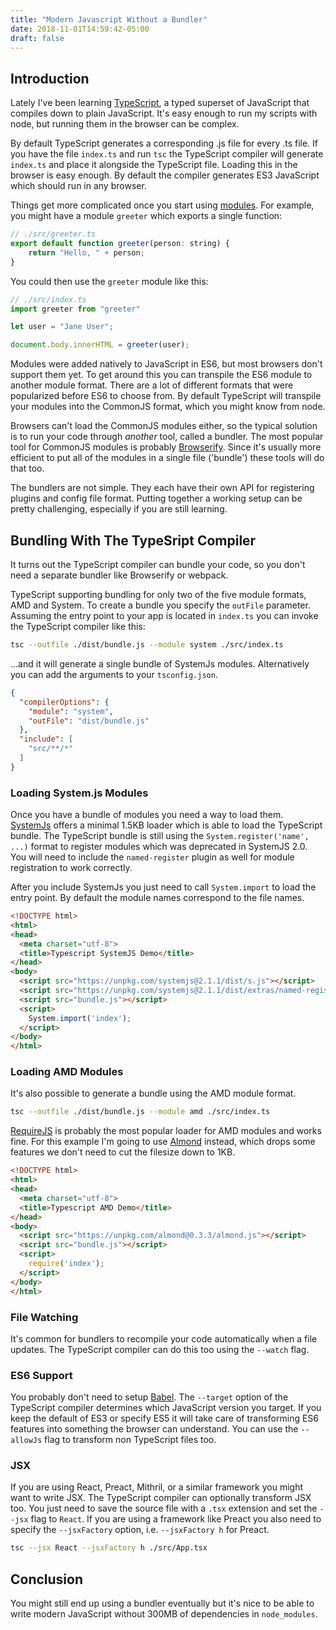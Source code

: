 ```yaml
---
title: "Modern Javascript Without a Bundler"
date: 2018-11-01T14:59:42-05:00
draft: false
---
```


## Introduction

Lately I've been learning [TypeScript](https://www.typescriptlang.org/), a typed superset of JavaScript that compiles down to plain JavaScript.  It's easy enough to run my scripts with node, but running them in the browser can be complex.

By default TypeScript generates a corresponding .js file for every .ts file.  If you have the file `index.ts` and run `tsc` the TypeScript compiler will generate `index.ts` and place it alongside the TypeScript file.  Loading this in the browser is easy enough.  By default the compiler generates ES3 JavaScript which should run in any browser.

Things get more complicated once you start using [modules](https://www.typescriptlang.org/docs/handbook/modules.html).  For example, you might have a module `greeter` which exports a single function:

```javascript
// ./src/greeter.ts
export default function greeter(person: string) {
    return "Hello, " + person;
}
```

You could then use the `greeter` module like this:

```javascript
// ./src/index.ts
import greeter from "greeter"

let user = "Jane User";

document.body.innerHTML = greeter(user);
```

Modules were added natively to JavaScript in ES6, but most browsers don't support them yet.  To get around this you can transpile the ES6 module to another module format.  There are a lot of different formats that were popularized before ES6 to choose from.  By default TypeScript will transpile your modules into the CommonJS format, which you might know from node.

Browsers can't load the CommonJS modules either, so the typical solution is to run your code through _another_ tool, called a bundler.  The most popular tool for CommonJS modules is probably [Browserify](http://browserify.org/).  Since it's usually more efficient to put all of the modules in a single file ('bundle') these tools will do that too.

The bundlers are not simple.  They each have their own API for registering plugins and config file format.  Putting together a working setup can be pretty challenging, especially if you are still learning.

## Bundling With The TypeSript Compiler

It turns out the TypeScript compiler can bundle your code, so you don't need a separate bundler like Browserify or webpack.

TypeScript supporting bundling for only two of the five module formats, AMD and System.  To create a bundle you specify the `outFile` parameter.  Assuming the entry point to your app is located in `index.ts` you can invoke the TypeScript compiler like this:

```bash
tsc --outfile ./dist/bundle.js --module system ./src/index.ts
```

...and it will generate a single bundle of SystemJs modules.  Alternatively you can add the arguments to your `tsconfig.json`.

```json
{
  "compilerOptions": {
    "module": "system",
    "outFile": "dist/bundle.js"
  },
  "include": [
    "src/**/*"
  ]
}
```

### Loading System.js Modules

Once you have a bundle of modules you need a way to load them.  [SystemJs](https://github.com/systemjs/systemjs) offers a minimal 1.5KB loader which is able to load the TypeScript bundle.  The TypeScript bundle is still using the `System.register('name', ...)` format to register modules which was deprecated in SystemJS 2.0.  You will need to include the `named-register` plugin as well for module registration to work correctly.

After you include SystemJs you just need to call `System.import` to load the entry point.  By default the module names correspond to the file names.


```html
<!DOCTYPE html>
<html>
<head>
  <meta charset="utf-8">
  <title>Typescript SystemJS Demo</title>
</head>
<body>
  <script src="https://unpkg.com/systemjs@2.1.1/dist/s.js"></script>
  <script src="https://unpkg.com/systemjs@2.1.1/dist/extras/named-register.js"></script>
  <script src="bundle.js"></script>
  <script>
    System.import('index');
  </script>
</body>
</html>
```

### Loading AMD Modules

It's also possible to generate a bundle using the AMD module format.


```bash
tsc --outfile ./dist/bundle.js --module amd ./src/index.ts
```

[RequireJS](https://requirejs.org/) is probably the most popular loader for AMD modules and works fine.  For this example I'm going to use [Almond](https://github.com/requirejs/almond) instead, which drops some features we don't need to cut the filesize down to 1KB.

```html
<!DOCTYPE html>
<html>
<head>
  <meta charset="utf-8">
  <title>Typescript AMD Demo</title>
</head>
<body>
  <script src="https://unpkg.com/almond@0.3.3/almond.js"></script>
  <script src="bundle.js"></script>
  <script>
    require('index');
  </script>
</body>
</html>
```

### File Watching

It's common for bundlers to recompile your code automatically when a file updates.  The TypeScript compiler can do this too using the `--watch` flag.

### ES6 Support

You probably don't need to setup [Babel](https://babeljs.io/).  The `--target` option of the TypeScript compiler determines which JavaScript version you target.  If you keep the default of ES3 or specify ES5 it will take care of transforming ES6 features into something the browser can understand.  You can use the `--allowJs` flag to transform non TypeScript files too.

### JSX

If you are using React, Preact, Mithril, or a similar framework you might want to write JSX.  The TypeScript compiler can optionally transform JSX too.  You just need to save the source file with a `.tsx` extension and set the `--jsx` flag to `React`.  If you are using a framework like Preact you also need to specify the `--jsxFactory` option, i.e. `--jsxFactory h` for Preact.

```bash
tsc --jsx React --jsxFactory h ./src/App.tsx
```

## Conclusion

You might still end up using a bundler eventually but it's nice to be able to write modern JavaScript without 300MB of dependencies in `node_modules`.